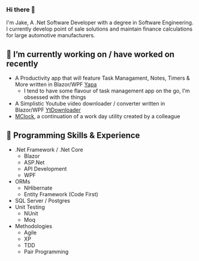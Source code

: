 ### Hi there 👋

I'm Jake, A .Net Software Developer with a degree in Software Engineering. I currently develop point of sale solutions and maintain finance calculations for large automotive manufacturers.

## 🔧 I’m currently working on / have worked on recently
- A Productivity app that will feature Task Managament, Notes, Timers & More written in Blazor/WPF [Yapa](https://github.com/jakeahumphreys/Yapa)
  - I tend to have some flavour of task management app on the go, I'm obsessed with the things
- A Simplistic Youtube video downloader / converter written in Blazor/WPF [YtDownloader](https://github.com/jakeahumphreys/YtDownloader)
- [MClock](https://github.com/jakeahumphreys/MClock), a continuation of a work day utility created by a colleague
 
## 🧠 Programming Skills & Experience
* .Net Framework / .Net Core
    * Blazor
    * ASP.Net
    * API Development
    * WPF
* ORMs
    * NHibernate
    * Entity Framework (Code First)
* SQL Server / Postgres
* Unit Testing
    * NUnit
    * Moq
* Methodologies
    * Agile
    * XP
    * TDD
    * Pair Programming
